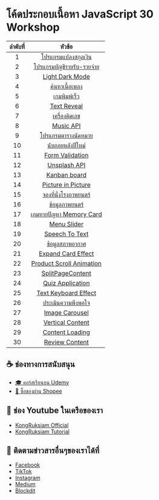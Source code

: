 # โค้ดประกอบเนื้อหา JavaScript 30 Workshop
| ลำดับที่ |                   หัวข้อ                   |
|:----:|:------------------------------------------:|
|   1  | [โปรแกรมแปลงสกุลเงิน](https://github.com/kongruksiamza/javascript-workshop/tree/main/Workshop%201%20-%20%E0%B9%82%E0%B8%9B%E0%B8%A3%E0%B9%81%E0%B8%81%E0%B8%A3%E0%B8%A1%E0%B9%81%E0%B8%9B%E0%B8%A5%E0%B8%87%E0%B8%AA%E0%B8%81%E0%B8%B8%E0%B8%A5%E0%B9%80%E0%B8%87%E0%B8%B4%E0%B8%99) |
|   2  | [โปรแกรมบัญชีรายรับ-รายจ่าย](https://github.com/kongruksiamza/javascript-workshop/tree/main/Workshop%202%20-%20%E0%B9%82%E0%B8%9B%E0%B8%A3%E0%B9%81%E0%B8%81%E0%B8%A3%E0%B8%A1%E0%B8%9A%E0%B8%B1%E0%B8%8D%E0%B8%8A%E0%B8%B5%E0%B8%A3%E0%B8%B2%E0%B8%A2%E0%B8%A3%E0%B8%B1%E0%B8%9A-%E0%B8%A3%E0%B8%B2%E0%B8%A2%E0%B8%88%E0%B9%88%E0%B8%B2%E0%B8%A2) |
|   3  | [Light Dark Mode](https://github.com/kongruksiamza/javascript-workshop/tree/main/Workshop%203%20-%20Light%20Dark%20Mode) |
|   4  | [ค้นหาเนื้อเพลง](https://github.com/kongruksiamza/javascript-workshop/tree/main/Workshop%204%20-%20%E0%B8%84%E0%B9%89%E0%B8%99%E0%B8%AB%E0%B8%B2%E0%B9%80%E0%B8%99%E0%B8%B7%E0%B9%89%E0%B8%AD%E0%B9%80%E0%B8%9E%E0%B8%A5%E0%B8%87) |
|   5  | [เกมพิมพ์เร็ว](https://github.com/kongruksiamza/javascript-workshop/tree/main/Workshop%205%20-%20%E0%B9%80%E0%B8%81%E0%B8%A1%E0%B8%9E%E0%B8%B4%E0%B8%A1%E0%B8%9E%E0%B9%8C%E0%B9%80%E0%B8%A3%E0%B9%87%E0%B8%A7) |
|   6  | [Text Reveal](https://github.com/kongruksiamza/javascript-workshop/tree/main/Workshop%206%20-%20Text%20Reveal) |
|   7  | [เครื่องคิดเลข](https://github.com/kongruksiamza/javascript-workshop/tree/main/Workshop%207%20-%20%E0%B9%80%E0%B8%84%E0%B8%A3%E0%B8%B7%E0%B9%88%E0%B8%AD%E0%B8%87%E0%B8%84%E0%B8%B4%E0%B8%94%E0%B9%80%E0%B8%A5%E0%B8%82) |
|   8  | [Music API](https://github.com/kongruksiamza/javascript-workshop/tree/main/Workshop%208%20-%20Music%20API) |
|   9  | [โปรแกรมตารางนัดหมาย](https://github.com/kongruksiamza/javascript-workshop/tree/main/Workshop%209%20-%20%E0%B9%82%E0%B8%9B%E0%B8%A3%E0%B9%81%E0%B8%81%E0%B8%A3%E0%B8%A1%E0%B8%95%E0%B8%B2%E0%B8%A3%E0%B8%B2%E0%B8%87%E0%B8%99%E0%B8%B1%E0%B8%94%E0%B8%AB%E0%B8%A1%E0%B8%B2%E0%B8%A2) |
|  10  | [นับถอยหลังปีใหม่](https://github.com/kongruksiamza/javascript-workshop/tree/main/Workshop%2010%20-%20%E0%B8%99%E0%B8%B1%E0%B8%9A%E0%B8%96%E0%B8%AD%E0%B8%A2%E0%B8%AB%E0%B8%A5%E0%B8%B1%E0%B8%87%E0%B8%9B%E0%B8%B5%E0%B9%83%E0%B8%AB%E0%B8%A1%E0%B9%88) |
|  11  | [Form Validation](https://github.com/kongruksiamza/javascript-workshop/tree/main/Workshop%2011%20-%20Form%20Validation) |
|  12  | [Unsplash API](https://github.com/kongruksiamza/javascript-workshop/tree/main/Workshop%2012%20-%20Unsplash%20API) |
|  13  | [Kanban board](https://github.com/kongruksiamza/javascript-workshop/tree/main/Workshop%2013%20-%20Kanban%20board) |
|  14  | [Picture in Picture](https://github.com/kongruksiamza/javascript-workshop/tree/main/Workshop%2014%20-%20Picture%20in%20Picture) |
|  15  | [จองที่นั่งโรงภาพยนตร์](https://github.com/kongruksiamza/javascript-workshop/tree/main/Workshop%2015%20-%20%E0%B8%88%E0%B8%AD%E0%B8%87%E0%B8%97%E0%B8%B5%E0%B9%88%E0%B8%99%E0%B8%B1%E0%B9%88%E0%B8%87%E0%B9%82%E0%B8%A3%E0%B8%87%E0%B8%A0%E0%B8%B2%E0%B8%9E%E0%B8%A2%E0%B8%99%E0%B8%95%E0%B8%A3%E0%B9%8C) |
|  16  | [ข้อมูลภาพยนตร์](https://github.com/kongruksiamza/javascript-workshop/tree/main/Workshop%2016%20-%20%E0%B8%82%E0%B9%89%E0%B8%AD%E0%B8%A1%E0%B8%B9%E0%B8%A5%E0%B8%A0%E0%B8%B2%E0%B8%9E%E0%B8%A2%E0%B8%99%E0%B8%95%E0%B8%A3%E0%B9%8C) |
|  17  | [เกมทายปัญหา Memory Card](https://github.com/kongruksiamza/javascript-workshop/tree/main/Workshop%2017%20-%20%E0%B9%80%E0%B8%81%E0%B8%A1%E0%B8%97%E0%B8%B2%E0%B8%A2%E0%B8%9B%E0%B8%B1%E0%B8%8D%E0%B8%AB%E0%B8%B2%20Memory%20Card) |
|  18  | [Menu Slider](https://github.com/kongruksiamza/javascript-workshop/tree/main/Workshop%2018%20-%20Menu%20Slider) |
|  19  | [Speech To Text](https://github.com/kongruksiamza/javascript-workshop/tree/main/Workshop%2019%20-%20Speech%20To%20Text) |
|  20  | [ข้อมูลสภาพอากาศ](https://github.com/kongruksiamza/javascript-workshop/tree/main/Workshop%2020%20-%20%E0%B8%82%E0%B9%89%E0%B8%AD%E0%B8%A1%E0%B8%B9%E0%B8%A5%E0%B8%AA%E0%B8%A0%E0%B8%B2%E0%B8%9E%E0%B8%AD%E0%B8%B2%E0%B8%81%E0%B8%B2%E0%B8%A8) |
|  21  | [Expand Card Effect](https://github.com/kongruksiamza/javascript-workshop/tree/main/Workshop%2021%20-%20Expand%20Card%20Effect) |
|  22  | [Product Scroll Animation](https://github.com/kongruksiamza/javascript-workshop/tree/main/Workshop%2022%20-%20Product%20Scroll%20Animation) |
|  23  | [SplitPageContent](https://github.com/kongruksiamza/javascript-workshop/tree/main/Workshop%2023%20-%20SplitPageContent) |
|  24  | [Quiz Application](https://github.com/kongruksiamza/javascript-workshop/tree/main/Workshop%2024%20-%20Quiz%20Application) |
|  25  | [Text Keyboard Effect](https://github.com/kongruksiamza/javascript-workshop/tree/main/Workshop%2025%20-%20Text%20Keyboard%20Effect) |
|  26  | [ประเมินความพึงพอใจ](https://github.com/kongruksiamza/javascript-workshop/tree/main/Workshop%2026%20-%20%E0%B8%9B%E0%B8%A3%E0%B8%B0%E0%B9%80%E0%B8%A1%E0%B8%B4%E0%B8%99%E0%B8%84%E0%B8%A7%E0%B8%B2%E0%B8%A1%E0%B8%9E%E0%B8%B6%E0%B8%87%E0%B8%9E%E0%B8%AD%E0%B9%83%E0%B8%88) |
|  27  | [Image Carousel](https://github.com/kongruksiamza/javascript-workshop/tree/main/Workshop%2027%20-%20Image%20Carousel) |
|  28  | [Vertical Content](https://github.com/kongruksiamza/javascript-workshop/tree/main/Workshop%2028%20-%20Vertical%20Content) |
|  29  | [Content Loading](https://github.com/kongruksiamza/javascript-workshop/tree/main/Workshop%2029%20-%20Content%20Loading) |
|  30  | [Review Content](https://github.com/kongruksiamza/javascript-workshop/tree/main/Workshop%2030%20-%20Review%20Content) |

## ☕ ช่องทางการสนับสนุน
- [🎓 คอร์สเรียนบน Udemy](https://github.com/kongruksiamza/udemy-course)
- [🛒 ซื้อของผ่าน Shopee](https://shope.ee/3plB9kVnPd)

## 💓 ช่อง Youtube ในเครือของเรา
- [KongRuksiam Official](https://www.youtube.com/@KongRuksiamOfficial)
- [KongRuksiam Tutorial](https://www.youtube.com/@KongRuksiamTutorial)

## 📢 ติดตามข่าวสารอื่นๆของเราได้ที่
- [Facebook](https://www.facebook.com/KongRuksiamTutorial)
- [TikTok](https://www.tiktok.com/@kongruksiamstudio)
- [Instagram](https://www.instagram.com/kongruksiamstudio)
- [Medium](https://medium.com/@kongruksiam)
- [Blockdit](https://www.blockdit.com/kongruksiamtutorial)
